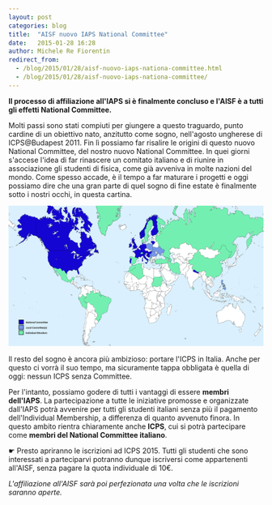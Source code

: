 ```yaml
---
layout: post
categories: blog 
title:  "AISF nuovo IAPS National Committee"
date:   2015-01-28 16:28
author: Michele Re Fiorentin
redirect_from:
  - /blog/2015/01/28/aisf-nuovo-iaps-nationa-committee.html
  - /blog/2015/01/28/aisf-nuovo-iaps-nationa-committee/
---
```


**Il processo di affiliazione all'IAPS si è finalmente concluso e l'AISF è a tutti gli effetti National Committee.**

Molti passi sono stati compiuti per giungere a questo traguardo, punto cardine di un obiettivo nato, anzitutto come sogno, nell'agosto ungherese di ICPS@Budapest 2011. Fin lì possiamo far risalire le origini di questo nuovo National Committee, del nostro nuovo National Committee. In quei giorni s'accese l'idea di far rinascere un comitato italiano e di riunire in associazione gli studenti di fisica, come già avveniva in molte nazioni del mondo. Come spesso accade, è il tempo a far maturare i progetti e oggi possiamo dire che una gran parte di quel sogno di fine estate è finalmente sotto i nostri occhi, in questa cartina.

![](/img/blog/iaps-map_2015-01.png)

Il resto del sogno è ancora più ambizioso: portare l'ICPS in Italia. Anche per questo ci vorrà il suo tempo, ma sicuramente tappa obbligata è quella di oggi: nessun ICPS senza Committee. 

Per l'intanto, possiamo godere di tutti i vantaggi di essere **membri dell'IAPS**. La partecipazione a tutte le iniziative promosse e organizzate dall'IAPS potrà avvenire per tutti gli studenti italiani senza più il pagamento dell'Individual Membership, a differenza di quanto avvenuto finora. In questo ambito rientra chiaramente anche **ICPS**, cui si potrà partecipare come **membri del National Committee italiano**.

☛ Presto apriranno le iscrizioni ad ICPS 2015. Tutti gli studenti che sono interessati a parteciparvi potranno dunque iscriversi come appartenenti all'AISF, senza pagare la quota individuale di 10€. 

*L'affiliazione all'AISF sarà poi perfezionata una volta che le iscrizioni saranno aperte.*
